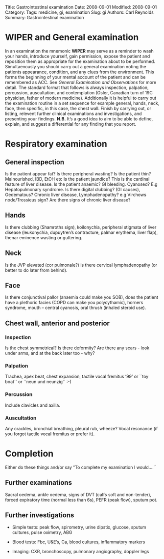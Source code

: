 Title: Gastrointestinal examination
Date: 2008-09-01
Modified: 2008-09-01
Category: 
Tags: medicine, gi, examination
Slug: gi
Authors: Carl Reynolds
Summary: Gastrointestinal examination

WIPER and General examination
=============================

In an examination the mnemonic **WIPER** may serve as a reminder to wash
your hands, introduce yourself, gain permission, expose the patient and
reposition them as appropriate for the examination about to be
performed. Simultaenously you should carry out a general examination
noting the patients appearance, condition, and any clues from the
environment. This forms the beginning of your mental account of the
patient and can be remembered as ACC. See *General Examination and
Observations* for more detail. The standard format that follows is
always inspection, palpation, percussion, auscultation, and
contemplation (Osler, Canadian turn of 19C physician, father of modern
medicine). Additionally it is helpful to carry out the examination
routine in a set sequence for example general, hands, neck, face, then
specific, in this case, the chest wall. Finish by carrying out, or
listing, relevent further clinical examinations and investigations, and
presenting your findings. **N.B.** It’s a good idea to aim to be able to
define, explain, and suggest a differential for any finding that you
report.

Respiratory examination
=======================

General inspection
------------------

Is the patient appear fat? Is there peripheral wasting? Is the patient
thin? Malnourished, IBD, EtOH etc Is the patient jaundice? This is the
cardinal feature of liver disease. Is the patient anaemic? GI bleeding.
Cyanosed? E.g Hepatopulmonary syndrome. Is there digital clubbing? (GI
causes), Oedematous? Chronic liver disease, Lymphadenopathy? e.g
Virchows node/Trossieus sign? Are there signs of chronic liver disease?

Hands
-----

Is there clubbing (Shamroths sign), koilonychia, peripheral stigmata of
liver disease (leukonychia, dupuytren’s contracture, palmar erythema,
liver flap), thenar eminence wasting or guttering.

Neck
----

Is the JVP elevated (cor pulmonale?) is there cervical lymphadenopathy
(or better to do later from behind).

Face
----

Is there conjunctival pallor (anaemia could make you SOB), does the
patient have a plethoric facies (COPD can make you polycythamic),
horners syndrome, mouth – central cyanosis, oral thrush (inhaled steroid
use).

Chest wall, anterior and posterior
----------------------------------

### Inspection

Is the chest symmetrical? Is there deformity? Are there any scars - look
under arms, and at the back later too - why?

### Palpation

Trachea, apex beat, chest expansion, tactile vocal fremitus ’99’ or
\`\`toy boat\`\` or \`\`neun und neunzig\`\` :-)

### Percussion

Include clavicles and axilla.

### Auscultation

Any crackles, bronchial breathing, pleural rub, wheeze? Vocal resonance
(if you forgot tactile vocal fremitus or prefer it).

Completion
==========

Either do these things and/or say ”To complete my examination I
would....\`\`

Further examinations
--------------------

Sacral oedema, ankle oedema, signs of DVT (calfs soft and non-tender),
forced expiratory time (normal less than 6s), PEFR (peak flow), sputum
pot.

Further investigations
----------------------

-   Simple tests: peak flow, spirometry, urine dipstix, glucose, sputum
    cultures, pulse oximetry, ABG

-   Blood tests: Fbc, U&E’s, Ca, blood cultures, inflammatory markers

-   Imaging: CXR, bronchoscopy, pulmonary angiography, doppler legs
